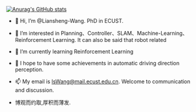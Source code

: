[![Anurag's GitHub stats](https://github-readme-stats.vercel.app/api?username=Liansheng-Wang)](https://github.com/anuraghazra/github-readme-stats)

- 👋 Hi, I’m @Liansheng-Wang. PhD in ECUST.
- 👀 I’m interested in Planning、Controller、SLAM、Machine-Learning、Reinforcement Learning. It can also be said that robot related
- 🌱 I’m currently learning Reinforcement Learning
- 💞️ I hope to have some achievements in automatic driving direction perception.
- 📫 My email is lsWang@mail.ecust.edu.cn. Welcome to communication and discussion.

- 博观而约取,厚积而薄发.

<!---
Liansheng-Wang/Liansheng-Wang is a ✨ special ✨ repository because its `README.md` (this file) appears on your GitHub profile.
You can click the Preview link to take a look at your changes.
--->
